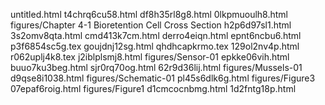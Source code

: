untitled.html
t4chrq6cu58.html
df8h35rl8g8.html
0lkpmuoulh8.html
figures/Chapter 4-1 Bioretention Cell Cross Section
h2p6d97sl1.html
3s2omv8qta.html
cmd413k7cm.html
derro4eiqn.html
epnt6ncbu6.html
p3f6854sc5g.tex
goujdnj12sg.html
qhdhcapkrmo.tex
129ol2nv4p.html
r062uplj4k8.tex
j2iblplsmj8.html
figures/Sensor-01
epkke06vih.html
buuo7ku3beg.html
sjr0rq70og.html
62r9d36lij.html
figures/Mussels-01
d9qse8i1038.html
figures/Schematic-01
pl45s6dlk6g.html
figures/Figure3
07epaf6roig.html
figures/Figure1
d1cmcocnbmg.html
1d2fntg18p.html